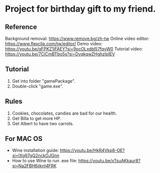 # Project for birthday gift to my friend.
## Reference
Background removal: https://www.remove.bg/zh-tw
Online video editor: https://www.flexclip.com/tw/editor/
Demo video: https://youtu.be/qFPKZ1iFAEY?si=9ocOLxdbl57fqvW0
Tutorial video: https://youtu.be/7CiCmBTbo5s?si=DvqkqwZHghzlpIEV
## Tutorial
1. Get into folder "gamePackage".
2. Double-click "game.exe".
## Rules
1. Cookies, chocolates, candies are bad for our health.
2. Get Billa to get more HP.
3. Get Albert to have two carrots.
## For MAC OS
- Wine installation guide: https://youtu.be/HkR4Vkp8-OE?si=IXg97gQ2nckOJGnn
- How to use Wine to run .exe file: https://youtu.be/xTsuAKkaur8?si=Na2FBH6iiknI4FRK